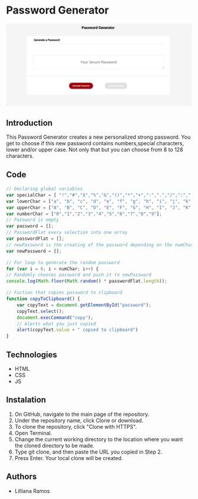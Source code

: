 # Password Generator
![picture](./assets/images/password_generator.png)
## Introduction
This Password Generator creates a new personalized strong password. You get to choose if this new password contains numbers,special characters, lower and/or upper case. Not only that but you can choose from 8 to 128 characters.

## Code 
``` js
// Declaring global variables
var specialChar = [ "!","#","$","%","&","()","*","+","-",".","/",":",";","<","=",">","?","@"];
var lowerChar = ["a", "b", "c", "d", "e", "f", "g", "h", "i", "j", "k", "l", "m", "n", "o", "p", "q", "r", "s", "t", "u", "v", "w", "x", "y", "z"];
var upperChar = ["A", "B", "C", "D", "E", "F", "G", "H", "I", "J", "K", "L", "M", "N", "O", "P", "Q", "R", "S", "T", "U", "V", "W", "X", "Y", "Z",];
var numberChar = ["0","1","2","3","4","5","6","7","8","9"];
// Password is empty 
var password = [];
// PasswordFlat every selection into one array
var passwordFlat = [];
// newPassword is the creating of the password depending on the numChar that user wrote
var newPassword = [];
```

``` js
// For loop to generate the random password 
for (var i = 0; i < numChar; i++) {
// Randomly chooses password and push it to newPassword
console.log(Math.floor(Math.random() * passwordFlat.length));
```
``` js
// Fuction that copies password to clipboard
function copyToClipboard() {
    var copyText = document.getElementById("password");
    copyText.select();
    document.execCommand("copy");
    // Alerts what you just copied 
    alert(copyText.value + " copied to clipboard")
}
```
## Technologies
* HTML
* CSS
* JS

## Instalation
1. On GitHub, navigate to the main page of the repository.
2. Under the repository name, click Clone or download.
3. To clone the repository, click "Clone with HTTPS".
4. Open Terminal.
5. Change the current working directory to the location where you want the cloned directory to be made.
6. Type git clone, and then paste the URL you copied in Step 2.
7. Press Enter. Your local clone will be created.

## Authors
* Lilliana Ramos


